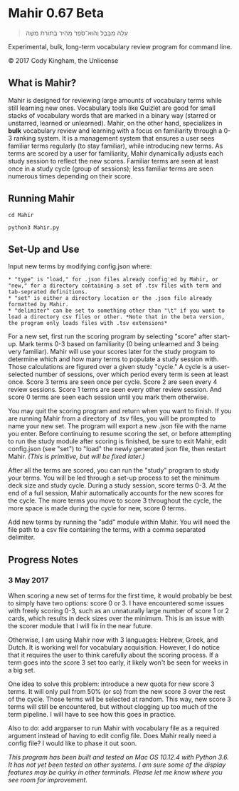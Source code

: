 # Mahir 0.67 Beta

>   עָלָה מִבָּבֶל וְהוּא־סֹפֵר מָהִיר בְּתוֹרַת משֶׁה

Experimental, bulk, long-term vocabulary review program for command line.

© 2017 Cody Kingham, the Unlicense

## What is Mahir?

Mahir is designed for reviewing large amounts of vocabulary terms while still learning new ones. Vocabulary tools like Quizlet are good for small stacks of vocabulary words that are marked in a binary way (starred or unstarred, learned or unlearned). Mahir, on the other hand, specializes in **bulk** vocabulary review and learning with a focus on familiarity through a 0-3 ranking system. It is a management system that ensures a user sees familiar terms regularly (to stay familiar), while introducing new terms. As terms are scored by a user for familiarity, Mahir dynamically adjusts each study session to reflect the new scores. Familiar terms are seen at least once in a study cycle (group of sessions); less familiar terms are seen numerous times depending on their score.


## Running Mahir
`cd Mahir`

`python3 Mahir.py`

## Set-Up and Use

Input new terms by modifying config.json where:

	* "type" is "load," for .json files already config'ed by Mahir, or "new," for a directory containing a set of .tsv files with term and tab-seprated definitions.
	* "set" is either a directory location or the .json file already formatted by Mahir.
	* "delimiter" can be set to something other than "\t" if you want to load a directory csv files or other. *Note that in the beta version, the program only loads files with .tsv extensions*

For a new set, first run the scoring program by selecting "score" after start-up. Mark terms 0-3 based on familiarity (0 being unlearned and 3 being very familiar). Mahir will use your scores later for the study program to determine which and how many terms to populate a study session with. Those calculations are figured over a given study "cycle." A cycle is a user-selected number of sessions, over which period every term is seen at least once. Score 3 terms are seen once per cycle. Score 2 are seen every 4 review sessions. Score 1 terms are seen every other review session. And score 0 terms are seen each session until you mark them otherwise.

You may quit the scoring program and return when you want to finish. If you are running Mahir from a directory of .tsv files, you will be prompted to name your new set. The program will export a new .json file with the name you enter. Before continuing to resume scoring the set, or before attempting to run the study module after scoring is finished, be sure to exit Mahir, edit config.json (see "set") to "load" the newly generated json file, then restart Mahir. *(This is primitive, but will be fixed later.)* 

After all the terms are scored, you can run the "study" program to study your terms. You will be led through a set-up process to set the minimum deck size and study cycle. During a study session, score terms 0-3. At the end of a full session, Mahir automatically accounts for the new scores for the cycle. The more terms you move to score 3 throughout the cycle, the more space is made during the cycle for new, score 0 terms.

Add new terms by running the "add" module within Mahir. You will need the file path to a csv file containing the terms, with a comma separated delimiter.

## Progress Notes


### 3 May 2017
When scoring a new set of terms for the first time, it would probably be best to simply have two options: score 0 or 3.
I have encountered some issues with freely scoring 0-3, such as an unnaturally large number of score 1 or 2 cards, which results in deck sizes over the minimum.
This is an issue with the scorer module that I will fix in the near future.

Otherwise, I am using Mahir now with 3 languages: Hebrew, Greek, and Dutch. It is working well for vocabulary acquisition. However, I do notice
that it requires the user to think carefully about the scoring process. If a term goes into the score 3 set too early, it likely won't be seen for weeks in
a big set.

One idea to solve this problem: introduce a new quota for new score 3 terms. It will only pull from 50% (or so) from the new score 3 over the rest of the cycle.
Those terms will be selected at random. This way, new score 3 terms will still be encountered, but without clogging up too much of the term pipeline. I will have to see
how this goes in practice.

Also to do: add argparser to run Mahir with vocabulary file as a required argument instead of having to edit config file. Does Mahir really need a config file?
I would like to phase it out soon.

*This program has been built and tested on Mac OS 10.12.4 with Python 3.6. It has not yet been tested on other systems. I am sure some of the display features may be quirky in other terminals. Please let me know where you see room for improvement.*
